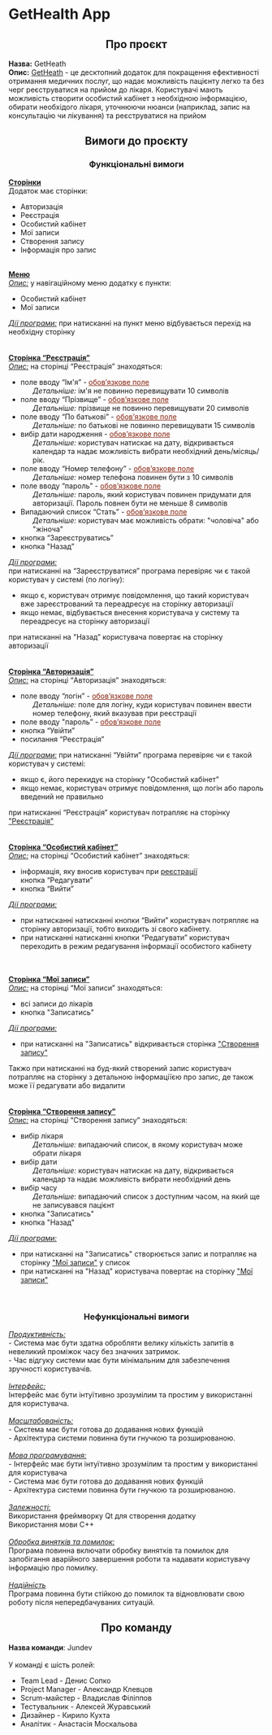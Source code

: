 <h1>GetHealth App</h1>

<h2 style="text-align: center">Про проєкт</h2>

<div><b>Назва:</b> GetHeath</div>
<div>
    <b>Опис:</b> 
    <u>GetHeath</u> - це десктопний додаток для покращення ефективності отримання медичних послуг, що надає можливість пацієнту легко та без черг реєструватися на прийом до лікаря. Користувачі мають можливість створити особистий кабінет з необхідною інформацією, обирати необхідого лікаря, уточнюючи нюанси (наприклад, запис на консультацію чи лікування) та реєструватися на прийом    
</div>

<h2 style="text-align: center">Вимоги до проєкту</h2>
<h3 style="text-align: center">Функціональні вимоги</h3>

<div id="pages">
    <b><u>Сторінки</u></b>
    <div>Додаток має сторінки:</div>
    <ul>
        <li>Авторизація</li>
        <li>Реєстрація</li>
        <li>Особистий кабінет</li>
        <li>Мої записи</li>
        <li>Створення запису</li>
        <li>Інформація про запис</li>
    </ul>
</div><br>



<div id="menu">
    <b><u>Меню</u></b><br>
    <span>
        <i><u>Опис:</u></i> 
        у навігаційному меню додатку є пункти:
        <ul>
            <li>Особистий кабінет</li>
            <li>Мої записи</li>
        </ul>
    <span>
        <i><u>Дії програми:</u></i> 
        при натисканні на пункт меню відбувається перехід на необхідну сторінку
    </span>
</div><br><br>



<div id="page-registr">
    <b><u>Сторінка “Реєстрація”</u></b><br>
    <span>
        <i><u>Опис:</u></i> 
        на сторінці “Реєстрація” знаходяться:
        <ul>
            <li>поле вводу “Ім'я” - <span style="color: #85200c;"><u>обов’язкове поле</u></span>
                <ul style="list-style: none">
                    <li>
                        <i>Детальніше:</i> ім'я не повинно перевищувати 10 символів
                    </li>
                </ul>
            </li>
            <li>поле вводу “Прізвище” - <span style="color: #85200c;"><u>обов’язкове поле</u></span>
                <ul style="list-style: none">
                    <li>
                        <i>Детальніше:</i> прізвище не повинно перевищувати 20 символів
                    </li>
                </ul>
            </li>
            <li>поле вводу “По батькові” - <span style="color: #85200c;"><u>обов’язкове поле</u></span>
                <ul style="list-style: none">
                    <li>
                        <i>Детальніше:</i> по батькові не повинно перевищувати 15 символів
                    </li>
                </ul>
            </li>
            <li>вибір дати народження - <span style="color: #85200c;"><u>обов’язкове поле</u></span>
                <ul style="list-style: none">
                    <li>
                        <i>Детальніше:</i> користувач натискає на дату, відкривається календар та надає можливість вибрати необхідний день/місяць/рік.
                    </li>
                </ul>
            </li>
            <li>поле вводу “Номер телефону” - <span style="color: #85200c;"><u>обов’язкове поле</u></span>
                <ul style="list-style: none">
                    <li>
                        <i>Детальніше:</i>  номер телефона повинен бути з 10 символів
                    </li>
                </ul>
            </li>
            <li>поле вводу “пароль” - <span style="color: #85200c;"><u>обов’язкове поле</u></span>
                <ul style="list-style: none">
                    <li>
                        <i>Детальніше:</i>  пароль, який користувач повинен придумати для авторизації. Пароль повнен бути не меньше 8 символів
                    </li>
                </ul>
            </li>
            <li>Випадаючий список “Стать” - <span style="color: #85200c;"><u>обов’язкове поле</u></span>
                <ul style="list-style: none">
                    <li>
                        <i>Детальніше:</i> користувач має можливість обрати: "чоловіча" або "жіноча"
                    </li>
                </ul>
            </li>
            <li>кнопка “Зареєструватись”</li>
            <li>кнопка "Назад”</li>
        </ul>
    <span>
        <i><u>Дії програми:</u></i><br>
        при натисканні на “Зареєструватися” програма перевіряє чи є такой користувач у системі (по логіну):
        <ul>
            <li>якщо є, користувач отримує повідомлення, що такий користувач вже зареєстрований та переадресує на сторінку авторизації</li> 
            <li>якщо немає, відбувається внесення користувача у систему та переадресує на сторінку авторизації</li> 
        </ul>
        при натисканні на "Назад” користувача повертає на сторінку авторизації
    </span>
</div><br><br>



<div id="page-auth">
    <b><u>Сторінка “Авторизація”</u></b><br>
    <span>
        <i><u>Опис:</u></i> 
        на сторінці “Aвторизація” знаходяться:
        <ul>
            <li>поле вводу “логін” - <span style="color: #85200c;"><u>обов’язкове поле</u></span>
                <ul style="list-style: none">
                    <li>
                        <i>Детальніше:</i> поле для логіну, куди користувач повинен ввести номер телефону, який вказував при реєстрації
                    </li>
                </ul>
            </li>
            <li>
                поле вводу "пароль” - 
                <span style="color: #85200c;"><u>обов’язкове поле</u></span>
            </li>
            <li>кнопка “Увійти”</li>
            <li>посилання “Реєстрація”</li>
        </ul>
    <span>
        <i><u>Дії програми:</u></i> 
        при натисканні “Увійти” програма перевіряє чи є такой користувач у системі:
        <ul>
            <li>якщо є, його перекидує на сторінку "Особистий кабінет"</li> 
            <li>якщо немає, користувач отримує повідомлення, що логін або пароль введений не правильно</li> 
        </ul>
        при натисканні “Реєстрація” користувач потрапляє на сторінку <a href="#page-registr">"Реєстрація"</a>
    </span>
</div><br><br>



<div id="page-lk">
    <b><u>Сторінка “Особистий кабінет”</u></b><br>
    <span>
        <i><u>Опис:</u></i> 
        на сторінці “Особистий кабінет” знаходяться:
        <ul>
            <li>інформація, яку вносив користувач при 
                <a href="#page-registr">реєстрації</a>
            </li
            <li>кнопка “Редагувати”</li>
            <li>кнопка “Вийти”</li>
        </ul>
    <span>
        <i><u>Дії програми:</u></i> 
        <ul>
            <li>при натисканні натисканні кнопки “Вийти” користувач потряпляє на сторінку авторизації, тобто виходить зі свого кабінету.</li> 
            <li>при натисканні натисканні кнопки “Редагувати” користувач переходить в режим редагування інформації особистого кабінету</li> 
        </ul>
    </span>
</div><br><br>



<div id="page-myVisits">
    <b><u>Сторінка “Мої записи”</u></b><br>
    <span>
        <i><u>Опис:</u></i> 
        на сторінці “Мої записи” знаходяться:
        <ul>
            <li>всі записи до лікарів</li>
            <li>кнопка "Записатись"</li>
        </ul>
    <span>
        <i><u>Дії програми:</u></i> 
        <ul>
            <li>при натисканні на "Записатись" відкривається сторінка <a href="#page-makeZap">"Створення запису"</a></li> 
        </ul>
        Такжо при натисканні на буд-який створений запис користувач потрапляє на сторінку з детальною інформаціїєю про запис, де також може її редагувати або видалити
    </span>
</div><br><br>

<div id="page-makeZap">
    <b><u>Сторінка “Створення запису”</u></b><br>
    <span>
        <i><u>Опис:</u></i> 
        на сторінці “Створення запису” знаходяться:
        <ul>
            <li>вибір лікаря
                <ul style="list-style: none">
                    <li>
                        <i>Детальніше:</i> випадаючий список, в якому користувач може обрати лікаря
                    </li>
                </ul>
            </li>
            <li>вибір дати
                <ul style="list-style: none">
                    <li>
                        <i>Детальніше:</i> користувач натискає на дату, відкривається календар та надає можливість вибрати необхідний день
                    </li>
                </ul>
            </li>
            <li>вибір часу
                <ul style="list-style: none">
                    <li>
                        <i>Детальніше:</i> випадаючий список з доступним часом, на який ще не записувався пацієнт 
                    </li>
                </ul>
            </li>
            <li>кнопка "Записатись"</li>
            <li>кнопка "Назад"</li>
        </ul>
    <span>
        <i><u>Дії програми:</u></i> 
        <ul>
            <li>при натисканні на "Записатись" створюється запис и потрапляє на сторінку <a href="#page-myVisits">"Мої записи"</a> у список</li> 
            <li>при натисканні на "Назад" користувача повертає на сторінку <a href="#page-myVisits">"Мої записи"</a></li> 
        </ul>
    </span>
</div><br>

<h3 style="text-align: center">Нефункціональні вимоги</h3>
<div>
    <i><u>Продуктивність:</u></i> 
    <div>- Система має бути здатна обробляти велику кількість запитів в невеликий проміжок часу без значних затримок.</div>
    <div>- Час відгуку системи має бути мінімальним для забезпечення зручності користувачів.</div>
    <br>
    <i><u>Інтерфейс:</u></i> 
    <div>Інтерфейс має бути інтуїтивно зрозумілим та простим у використанні для користувача.</div>
    <br>
    <i><u>Масштабованість:</u></i> 
    <div>- Система має бути готова до додавання нових функцій</div>
    <div>- Архітектура системи повинна бути гнучкою та розширюваною.</div>
    <br>
    <i><u>Мова програмування:</u></i> 
    <div>- Інтерфейс має бути інтуїтивно зрозумілим та простим у використанні для користувача</div>
    <div>- Система має бути готова до додавання нових функцій</div>
    <div>- Архітектура системи повинна бути гнучкою та розширюваною.</div>
    <br>
    <i><u>Залежності:</u></i> 
    <div>Використання фреймворку Qt для створення додатку</div>
    <div>Використання мови С++</div>
    <br>
    <i><u>Обробка винятків та помилок:</u></i> 
    <div>Програма повинна включати обробку винятків та помилок для запобігання аварійного завершення роботи та надавати користувачу інформацію про помилку.</div>
    <br>
    <i><u>Надійність</u></i> 
    <div>Програма повинна бути стійкою до помилок та відновлювати свою роботу після непередбачуваних ситуацій.</div>
</div>

<h2 style="text-align: center">Про команду</h2>
<b>Назва команди</b>: Jundev<br><br>
<div>У команді є шість ролей:
<ul>
    <li>Team Lead - Денис Сопко</li>
    <li>Project Manager - Александр Клевцов</li>
    <li>Scrum-майстер - Владислав Філіппов</li>
    <li>Тестувальник - Алексей Журавський</li>
    <li>Дизайнер - Кирило Кухта</li>
    <li>Аналітик - Анастасія Москальова</li>
</ul>
</div>
